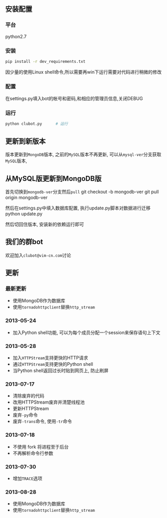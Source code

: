 ## 安装配置
### 平台
python2.7
### 安装
```bash
pip install -r dev_requirements.txt
```

因少量的使用Linux shell命令,所以需要再win下运行需要对代码进行稍微的修改
### 配置
在settings.py填入bot的帐号和密码,和相应的管理员信息,关闭DEBUG
### 运行
```bash
python clubot.py      # 运行
```

## 更新到新版本
版本更新到`MongoDB`版本, 之前的`MySQL`版本不再更新, 可以从`mysql-ver`分支获取`MySQL`版本,

## 从MySQL版更新到MongoDB版
首先切换到`mongodb-ver`分支然后`pull`
    git checkout -b mongodb-ver
    git pull origin mongodb-ver

然后在settings.py中填入数据库配置, 执行update.py脚本对数据进行迁移
    python update.py

然后切回住版本, 安装新的依赖运行即可

## 我们的群bot
欢迎加入`clubot@vim-cn.com`讨论

## 更新
### 最新更新
* 使用MongoDB作为数据库
* 使用`tornadohttpclient`替换`http_stream`


### 2013-05-24
* 加入Python shell功能, 可以为每个成员分配一个session来保存语句上下文

### 2013-05-28
* 加入`HTTPStream`支持更快的HTTP请求
* 通过`HTTPStream`支持更快的Python shell
* 当Python shell返回过长时贴到网页上, 防止刷屏

### 2013-07-17
* 清除废弃的代码
* 改用HTTPStream废弃并清楚线程池
* 更新HTTPStream
* 废弃`-py`命令
* 废弃`-trans`命令, 使用`-tr`命令

### 2013-07-18
* 不使用 fork 将进程至于后台
* 不再解析命令行参数

### 2013-07-30
* 增加`TRACE`选项

### 2013-08-28
* 使用MongoDB作为数据库
* 使用`tornadohttpclient`替换`http_stream`

